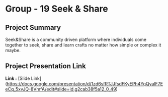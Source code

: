 # Group - 19 Seek & Share


## Project Summary

Seek&Share is a community driven platform where individuals come together to seek, share and learn crafts no matter how simple or complex it maybe.


## Project Presentation Link

**Link :** [Slide Link] (https://docs.google.com/presentation/d/1zd6sfRTJJfsdFKyEPh4YqQyalF7EeCq_5xvJQ-8VmfA/edit#slide=id.g2cab38f5a12_0_49)
